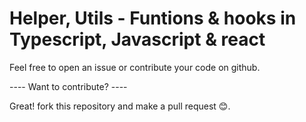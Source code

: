 # Helper, Utils - Funtions & hooks in Typescript, Javascript & react

Feel free to open an issue or contribute your code on github.

---- Want to contribute? ----

Great! fork this repository and make a pull request 😊.
